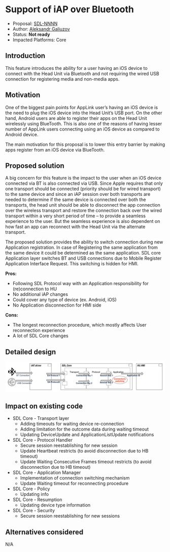 ﻿# Support of iAP over Bluetooth

* Proposal: [SDL-NNNN](NNNN-iap-over-bluetooth.md)
* Author: [Aleksandr Galiuzov](https://github.com/smartdevicelink/AGaliuzov)
* Status: **Not ready**
* Impacted Platforms: Core

## Introduction

This feature introduces the ability for a user having an iOS device to connect with the Head Unit via Bluetooth and not requiring the wired USB connection for registering media and non-media apps.

## Motivation

One of the biggest pain points for AppLink user’s having an iOS device is the need to plug the iOS device into the Head Unit’s USB port. On the other hand, Android users are able to register their apps on the Head Unit wirelessly using BlueTooth. This is also one of the reasons of having lesser number of AppLink users connecting using an iOS device as compared to Android device.
    
The main motivation for this proposal is to lower this entry barrier by making apps register from an iOS device via BlueTooth.

## Proposed solution

A big concern for this feature is the impact to the user when an iOS device connected via BT is also connected via USB. Since Apple requires that only one transport should be connected (priority should be for wired transport) to the same device and since an iAP session over both transports are needed to determine if the same device is connected over both the transports, the head unit should be able to disconnect the app connection over the wireless transport and restore the connection back over the wired transport within a very short period of time – to provide a seamless experience to the user. But the seamless experience is also dependent on how fast an app can reconnect with the Head Unit via the alternate transport.
  
The proposed solution provides the ability to switch connection during new Application registration. In case of Registering the same application from the same device it could be determined as the same application. SDL core Application layer switches BT and USB connections due to Mobile Register Application Interface Request. This switching is hidden for HMI.
  
**Pros:**
  
* Following SDL Protocol way with an Application responsibility for (re)connection to HU
* No additional iAP changes
* Could cover any type of device (ex. Android, iOS)
* No Application disconnection for HMI side
  
**Cons:**
  
* The longest reconnection procedure, which mostly affects User reconnection experience
* A lot of SDL Core changes
  
## Detailed design

![High Level Design](./assets/iap-over-bluetooth/iap-over-bluetooth-hld.png)

## Impact on existing code

* SDL Core - Transport layer
  * Adding timeouts for waiting device re-connection
  * Adding limitation for the outcome data during waiting timeout
  * Updating DeviceUpdate and ApplicationListUpdate notifications
* SDL Core - Protocol Handler
  * Secure session reestablishing for new session
  * Update Heartbeat restricts (to avoid disconnection due to HB timeout)
  * Update Waiting Consecutive Frames timeout restricts (to avoid disconnection due to HB timeout)
* SDL Core - Application Manager
  * Implementation of connection switching mechanism
  * Update Waiting timeout for reconnecting procedure
* SDL Core - Policy
  * Updating info
* SDL Core - Resumption
  * Updating device type information
* SDL Core - Security
  * Secure session reestablishing for new sessions

## Alternatives considered

N/A

